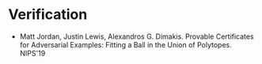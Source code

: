 # Verification

- Matt Jordan, Justin Lewis, Alexandros G. Dimakis. Provable Certificates for Adversarial Examples: Fitting a Ball in the Union of Polytopes. NIPS'19